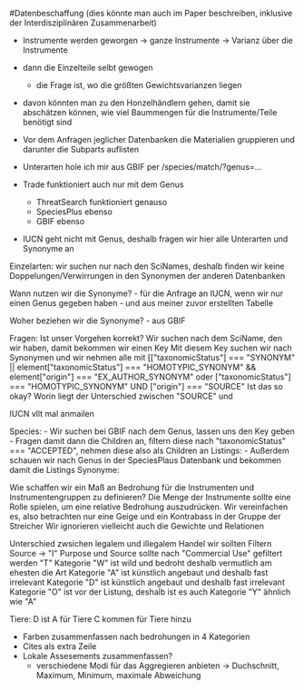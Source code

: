 #Datenbeschaffung (dies könnte man auch im Paper beschreiben, inklusive der Interdisziplinären Zusammenarbeit)
- Instrumente werden geworgen -> ganze Instrumente -> Varianz über die Instrumente
- dann die Einzelteile selbt gewogen
	- die Frage ist, wo die größten Gewichtsvarianzen liegen
- davon könnten man zu den Honzelhändlern gehen, damit sie abschätzen können, wie viel Baummengen für die Instrumente/Teile benötigt sind



- Vor dem Anfragen jeglicher Datenbanken die Materialien gruppieren und darunter die Subparts auflisten
- Unterarten hole ich mir aus GBIF per /species/match/?genus=...
- Trade funktioniert auch nur mit dem Genus
    - ThreatSearch funktioniert genauso
    - SpeciesPlus ebenso
    - GBIF ebenso
- IUCN geht nicht mit Genus, deshalb fragen wir hier alle Unterarten und Synonyme an

Einzelarten:
wir suchen nur nach den SciNames, deshalb finden wir keine Doppelungen/Verwirrungen in den Synonymen der anderen Datenbanken

Wann nutzen wir die Synonyme?
    - für die Anfrage an IUCN, wenn wir nur einen Genus gegeben haben
    - und aus meiner zuvor erstellten Tabelle

Woher beziehen wir die Synonyme?
    - aus GBIF

Fragen:
Ist unser Vorgehen korrekt?
Wir suchen nach dem SciName, den wir haben, damit bekommen wir einen Key
Mit diesem Key suchen wir nach Synonymen und wir nehmen alle mit [["taxonomicStatus"] === "SYNONYM" || element["taxonomicStatus"] === "HOMOTYPIC_SYNONYM" && element["origin"] === "EX_AUTHOR_SYNONYM" oder
["taxonomicStatus"] === "HOMOTYPIC_SYNONYM" UND ["origin"] === "SOURCE"
Ist das so okay?
Worin liegt der Unterschied zwischen "SOURCE" und 

IUCN vllt mal anmailen






Species: 
    - Wir suchen bei GBIF nach dem Genus, lassen uns den Key geben
    - Fragen damit dann die Children an, filtern diese nach "taxonomicStatus" === "ACCEPTED", nehmen diese also als Children an
Listings: 
    - Außerdem schauen wir nach Genus in der SpeciesPlaus Datenbank und bekommen damit die Listings
Synonyme:
    


Wie schaffen wir ein Maß an Bedrohung für die Instrumenten und Instrumentengruppen zu definieren?
Die Menge der Instrumente sollte eine Rolle spielen, um eine relative Bedrohung auszudrücken.
Wir vereinfachen es, also betrachten nur eine Geige und ein Kontrabass in der Gruppe der Streicher
Wir ignorieren vielleicht auch die Gewichte und Relationen 


Unterschied zwsichen legalem und illegalem Handel
wir sollten Filtern
Source -> "I"
Purpose und Source sollte nach "Commercial Use" gefiltert werden "T"
Kategorie "W" ist wild und bedroht deshalb vermutlich am ehesten die Art
Kategorie "A" ist künstlich angebaut und deshalb fast irrelevant
Kategorie "D" ist künstlich angebaut und deshalb fast irrelevant
Kategorie "O" ist vor der Listung, deshalb ist es auch 
Kategorie "Y" ähnlich wie "A"

Tiere:
D ist A für Tiere
C kommen für Tiere hinzu


- Farben zusammenfassen nach bedrohungen in 4 Kategorien
- Cites als extra Zeile
- Lokale Assesements zusammenfassen?
    - verschiedene Modi für das Aggregieren anbieten -> Duchschnitt, Maximum, Minimum, maximale Abweichung
